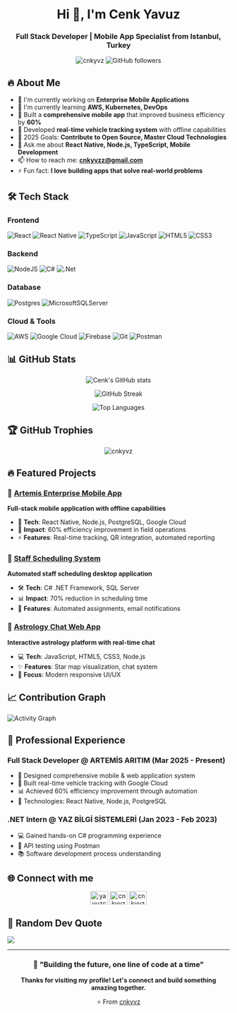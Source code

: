 <h1 align="center">Hi 👋, I'm Cenk Yavuz</h1>
<h3 align="center">Full Stack Developer | Mobile App Specialist from Istanbul, Turkey</h3>

<p align="center">
  <img src="https://komarev.com/ghpvc/?username=cnkyvz&label=Profile%20views&color=0e75b6&style=flat" alt="cnkyvz" />
  <img src="https://img.shields.io/github/followers/cnkyvz?label=Followers&style=social" alt="GitHub followers" />
</p>

## 🔥 About Me

- 🔭 I'm currently working on **Enterprise Mobile Applications**
- 🌱 I'm currently learning **AWS, Kubernetes, DevOps**
- 💼 Built a **comprehensive mobile app** that improved business efficiency by **60%**
- 🚗 Developed **real-time vehicle tracking system** with offline capabilities
- 🎯 2025 Goals: **Contribute to Open Source, Master Cloud Technologies**
- 💬 Ask me about **React Native, Node.js, TypeScript, Mobile Development**
- 📫 How to reach me: **cnkyvzz@gmail.com**
- ⚡ Fun fact: **I love building apps that solve real-world problems**

## 🛠️ Tech Stack

### Frontend
![React](https://img.shields.io/badge/react-%2320232a.svg?style=for-the-badge&logo=react&logoColor=%2361DAFB)
![React Native](https://img.shields.io/badge/react_native-%2320232a.svg?style=for-the-badge&logo=react&logoColor=%2361DAFB)
![TypeScript](https://img.shields.io/badge/typescript-%23007ACC.svg?style=for-the-badge&logo=typescript&logoColor=white)
![JavaScript](https://img.shields.io/badge/javascript-%23323330.svg?style=for-the-badge&logo=javascript&logoColor=%23F7DF1E)
![HTML5](https://img.shields.io/badge/html5-%23E34F26.svg?style=for-the-badge&logo=html5&logoColor=white)
![CSS3](https://img.shields.io/badge/css3-%231572B6.svg?style=for-the-badge&logo=css3&logoColor=white)

### Backend
![NodeJS](https://img.shields.io/badge/node.js-6DA55F?style=for-the-badge&logo=node.js&logoColor=white)
![C#](https://img.shields.io/badge/c%23-%23239120.svg?style=for-the-badge&logo=c-sharp&logoColor=white)
![.Net](https://img.shields.io/badge/.NET-5C2D91?style=for-the-badge&logo=.net&logoColor=white)

### Database
![Postgres](https://img.shields.io/badge/postgres-%23316192.svg?style=for-the-badge&logo=postgresql&logoColor=white)
![MicrosoftSQLServer](https://img.shields.io/badge/Microsoft%20SQL%20Server-CC2927?style=for-the-badge&logo=microsoft%20sql%20server&logoColor=white)

### Cloud & Tools
![AWS](https://img.shields.io/badge/AWS-%23FF9900.svg?style=for-the-badge&logo=amazon-aws&logoColor=white)
![Google Cloud](https://img.shields.io/badge/GoogleCloud-%234285F4.svg?style=for-the-badge&logo=google-cloud&logoColor=white)
![Firebase](https://img.shields.io/badge/firebase-%23039BE5.svg?style=for-the-badge&logo=firebase)
![Git](https://img.shields.io/badge/git-%23F05033.svg?style=for-the-badge&logo=git&logoColor=white)
![Postman](https://img.shields.io/badge/Postman-FF6C37?style=for-the-badge&logo=postman&logoColor=white)

## 📊 GitHub Stats

<div align="center">

![Cenk's GitHub stats](https://github-readme-stats.vercel.app/api?username=cnkyvz&show_icons=true&theme=tokyonight&hide_border=true&count_private=true)

![GitHub Streak](https://github-readme-streak-stats.herokuapp.com/?user=cnkyvz&theme=tokyonight&hide_border=true)

![Top Languages](https://github-readme-stats.vercel.app/api/top-langs/?username=cnkyvz&layout=compact&theme=tokyonight&hide_border=true)

</div>

## 🏆 GitHub Trophies
<p align="center">
  <img src="https://github-profile-trophy.vercel.app/?username=cnkyvz&theme=algolia&no-frame=true&no-bg=false&margin-w=4" alt="cnkyvz" />
</p>

## 🔥 Featured Projects

### 📱 [Artemis Enterprise Mobile App](https://github.com/cnkyvz/artemis-enterprise-mobile-app)
**Full-stack mobile application with offline capabilities**
- 🚀 **Tech**: React Native, Node.js, PostgreSQL, Google Cloud
- 🎯 **Impact**: 60% efficiency improvement in field operations
- ⚡ **Features**: Real-time tracking, QR integration, automated reporting

### 💼 [Staff Scheduling System](https://github.com/cnkyvz/FrmNobetList)
**Automated staff scheduling desktop application**
- 🛠️ **Tech**: C# .NET Framework, SQL Server
- 📊 **Impact**: 70% reduction in scheduling time
- 🔧 **Features**: Automated assignments, email notifications

### 🌟 [Astrology Chat Web App](https://github.com/cnkyvz/FalChatWeb)
**Interactive astrology platform with real-time chat**
- 💻 **Tech**: JavaScript, HTML5, CSS3, Node.js
- ✨ **Features**: Star map visualization, chat system
- 🎨 **Focus**: Modern responsive UI/UX

## 📈 Contribution Graph
![Activity Graph](https://github-readme-activity-graph.vercel.app/graph?username=cnkyvz&theme=tokyo-night&hide_border=true)

## 💼 Professional Experience

### Full Stack Developer @ ARTEMİS ARITIM (Mar 2025 - Present)
- 📱 Designed comprehensive mobile & web application system
- 🚗 Built real-time vehicle tracking with Google Cloud
- 📊 Achieved 60% efficiency improvement through automation
- 🔧 Technologies: React Native, Node.js, PostgreSQL

### .NET Intern @ YAZ BİLGİ SİSTEMLERİ (Jan 2023 - Feb 2023)
- 💻 Gained hands-on C# programming experience
- 🧪 API testing using Postman
- 📚 Software development process understanding

## 🌐 Connect with me

<p align="center">
<a href="https://linkedin.com/in/yavuzcenk" target="blank"><img align="center" src="https://raw.githubusercontent.com/rahuldkjain/github-profile-readme-generator/master/src/images/icons/Social/linked-in-alt.svg" alt="yavuzcenk" height="30" width="40" /></a>
<a href="mailto:cnkyvzz@gmail.com" target="blank"><img align="center" src="https://cdn.jsdelivr.net/npm/simple-icons@3.0.1/icons/gmail.svg" alt="cnkyvzz@gmail.com" height="30" width="40" /></a>
<a href="https://github.com/cnkyvz" target="blank"><img align="center" src="https://raw.githubusercontent.com/rahuldkjain/github-profile-readme-generator/master/src/images/icons/Social/github.svg" alt="cnkyvz" height="30" width="40" /></a>
</p>

## 💭 Random Dev Quote
![](https://quotes-github-readme.vercel.app/api?type=horizontal&theme=tokyonight)

---

<div align="center">

### 🚀 "Building the future, one line of code at a time"

**Thanks for visiting my profile! Let's connect and build something amazing together.**

⭐️ From [cnkyvz](https://github.com/cnkyvz)

</div>
